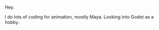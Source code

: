 Hey. 

I do lots of coding for animation, mostly Maya.
Looking into Godot as a hobby.


<!---
geodesicPenguin/geodesicPenguin is a ✨ special ✨ repository because its `README.md` (this file) appears on your GitHub profile.
You can click the Preview link to take a look at your changes.
--->
